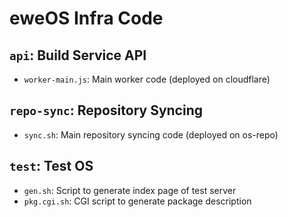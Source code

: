 # eweOS Infra Code

## `api`: Build Service API

- `worker-main.js`: Main worker code (deployed on cloudflare)

## `repo-sync`: Repository Syncing

- `sync.sh`: Main repository syncing code (deployed on os-repo)

## `test`: Test OS

- `gen.sh`: Script to generate index page of test server
- `pkg.cgi.sh`: CGI script to generate package description
